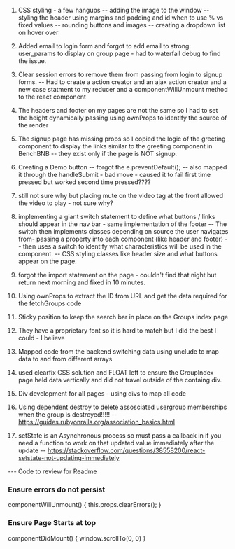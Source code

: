 1) CSS styling - a few hangups
-- adding the image to the window
-- styling the header using margins and padding and id when to use % vs fixed values
-- rounding buttons and images
-- creating a dropdown list on hover over


2) Added email to login form and forgot to add email to strong: user_params to display on group page - had to waterfall debug to find the issue.  

3) Clear session errors to remove them from passing from login to signup forms.
-- Had to create a action creator and an ajax action creator and a new case statment to my reducer and a componentWillUnmount method to the react component


4) The headers and footer on my pages are not the same so I had to set the height dynamically passing using ownProps to identify the source of the render

5) The signup page has missing props so I copied the logic of the greeting component to display the links 
similar to the greeting component in BenchBNB -- they exist only if the page is NOT signup.

6) Creating a Demo button -- forgot the     e.preventDefault();
-- also mapped it through the handleSubmit - bad move - caused it to fail first time pressed but worked second time pressed????

7) still not sure why but placing mute on the video tag at the front allowed the video to play - not sure why?

8) implementing a giant switch statement to define what buttons / links should appear in the nav bar - same implementation of the footer
-- The switch then implements classes depending on source the user navigates from- passing a property into each component (like header and footer)
-- then uses a switch to identify what characteristics will be used in the component.  -- CSS styling classes like header size and what buttons appear on the page.

9) forgot the import statement on the page - couldn't find that night but return next morning and fixed in 10 minutes.

10) Using ownProps to extract the ID from URL and get the data required for the fetchGroups code

11) Sticky position to keep the search bar in place on the Groups index page

12) They have a proprietary font so it is hard to match but I did the best I could - I believe

13) Mapped code from the backend switching data using unclude to map data to and from different arrays

14) used clearfix CSS solution and FLOAT left to ensure the GroupIndex page held data vertically and did not travel outside of the containg div.

15) Div development for all pages - using divs to map all code

16) Using dependent destroy to delete assosciated usergroup memberships when the group is destroyed!!!!!
-- https://guides.rubyonrails.org/association_basics.html

17) setState is an Asynchronous process so must pass a callback in if you need a function to work on that updated value immediately after the update
-- https://stackoverflow.com/questions/38558200/react-setstate-not-updating-immediately



--- Code to review for Readme
<h3>Ensure errors do not persist</h3>

componentWillUnmount() {
    this.props.clearErrors();
}

<h3>Ensure Page Starts at top</h3>
componentDidMount() {
    window.scrollTo(0, 0)
}



